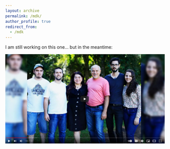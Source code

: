 ```yaml
---
layout: archive
permalink: /mdk/
author_profile: true
redirect_from:
  - /mdk
---
```


I am still working on this one... but in the meantime:

[![IMAGE ALT TEXT HERE](https://github.com/mdkrause/mdkrause.github.io/blob/master/images/family.png)](https://www.youtube.com/watch?v=PiAtQV9Zdr8&t=62s)
